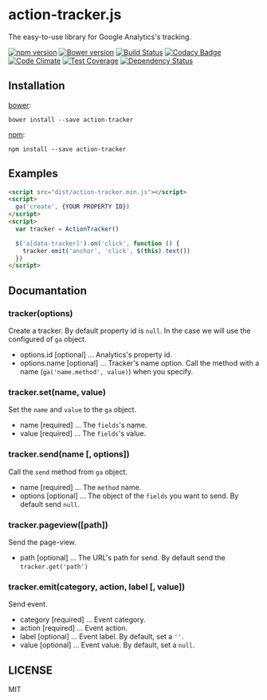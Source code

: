 # action-tracker.js

The easy-to-use library for Google Analytics's tracking.

[![npm version](https://badge.fury.io/js/action-tracker.js.svg)](http://badge.fury.io/js/action-tracker.js)
[![Bower version](https://badge.fury.io/bo/action-tracker.js.svg)](http://badge.fury.io/bo/action-tracker.js)
[![Build Status](https://travis-ci.org/rymizuki/action-tracker.js.svg?branch=master)](https://travis-ci.org/rymizuki/action-tracker.js)
[![Codacy Badge](https://www.codacy.com/project/badge/5d397cce7c904909a1e26d69bd7f6a99)](https://www.codacy.com/app/ry-mizuki/action-tracker.js)
[![Code Climate](https://codeclimate.com/github/rymizuki/action-tracker.js/badges/gpa.svg)](https://codeclimate.com/github/rymizuki/action-tracker.js)
[![Test Coverage](https://codeclimate.com/github/rymizuki/action-tracker.js/badges/coverage.svg)](https://codeclimate.com/github/rymizuki/action-tracker.js/coverage)
[![Dependency Status](https://gemnasium.com/rymizuki/action-tracker.js.svg)](https://gemnasium.com/rymizuki/action-tracker.js) 

## Installation

[bower](http://bower.io/):
```
bower install --save action-tracker
```

[npm](https://www.npmjs.com/):
```
npm install --save action-tracker
```

## Examples

```html
<script src="dist/action-tracker.min.js"></script>
<script>
  ga('create', {YOUR PROPERTY ID})
</script>
<script>
  var tracker = ActionTracker()

  $('a[data-tracker]').on('click', function () {
    tracker.emit('anchor', 'click', $(this).text())
  })
</script>
```

## Documantation

### tracker(options)

Create a tracker.
By default property id is `null`. In the case we will use the configured of `ga` object.

- options.id   [optional] ... Analytics's property id.
- options.name [optional] ... Tracker's name option. Call the method with a name (`ga('name.method', value)`) when you specify.

### tracker.set(name, value)

Set the `name` and `value` to the `ga` object.

- name  [required] ... The `fields`'s name.
- value [required] ... The `fields`'s value.

### tracker.send(name [, options])

Call the `send` method from `ga` object.

- name    [required] ... The `method` name.
- options [optional] ... The object of the `fields` you want to send. By default send `null`.

### tracker.pageview([path])

Send the page-view.

- path [optional] ... The URL's path for send. By default send the `tracker.get('path')`

### tracker.emit(category, action, label [, value])

Send event.

- category [required] ... Event category.
- action   [required] ... Event action.
- label    [optional] ... Event label. By default, set a `''`.
- value    [optional] ... Event value. By default, set a `null`.

## LICENSE

MIT
